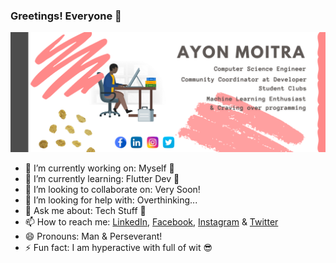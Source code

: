 ### Greetings! Everyone 👋

![Ayon Moitra banner](https://github.com/moitra-ayon/moitra-ayon/blob/master/Ayon%20MOITRA.png?raw=true)

- 🔭 I’m currently working on: Myself 🧐
- 🌱 I’m currently learning: Flutter Dev 🍬
- 👯 I’m looking to collaborate on: Very Soon!
- 🤔 I’m looking for help with: Overthinking...
- 💬 Ask me about: Tech Stuff 💯
- 📫 How to reach me: [LinkedIn](https://www.linkedin.com/in/ayon-moitra-48438412b/), [Facebook](https://www.facebook.com/ayon.moitra.1), [Instagram](https://www.instagram.com/moitra_ayon/) & [Twitter](https://twitter.com/moitra_ayon)
- 😄 Pronouns: Man & Perseverant!
- ⚡ Fun fact: I am hyperactive with full of wit 😎
